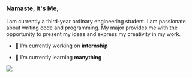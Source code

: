 ### Namaste, It's Me,

I am currently a third-year ordinary engineering student. I am passionate about writing code and programming. My major provides me with the opportunity to present my ideas and express my creativity in my work.</h3>

- 🔭 I’m currently working on **internship**

- 🌱 I’m currently learning **manything**


<p align="left">
  <a target="_blank"><img src="https://img.shields.io/badge/Python-FFD43B?style=for-the-badge&logo=python&logoColor=blue"></img></a>
</p>

